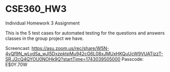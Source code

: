# CSE360_HW3
Individual Homework 3 Assignment

This is the 5 test cases for automated testing for the questions and answers classes in the group project we have.

Screencast:
https://asu.zoom.us/rec/share/W5N-4vQf9N_wLydSa_wJl5DxzpktpMu942cG6L08xJMUxHKQuUcW9VUATjzzT-SR.J2cQ4QYOU0NOHk9Q?startTime=1743039505000 
Passcode: E$0Y.70W

